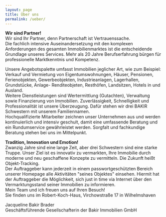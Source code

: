 ```yaml
---
layout: page
title: Über uns
permalink: /ueber/
---
```


**Wir sind Partner!**  
Wir sind Ihr Partner, denn Partnerschaft ist Vertrauenssache.  
Die fachlich intensive Auseinandersetzung mit den komplexen Anforderungen des gesamten Immobilienmarktes ist die entscheidende Grundlage unseres Services. Mehr als 20 Jahre Berufserfahrung bürgen für professionelle Marktkenntnis und Kompetenz.

Unsere Angebotspalette umfasst Immobilien jeglicher Art, wie zum Beispiel:  
Verkauf und Vermietung von Eigentumswohnungen, Häuser, Pensionen, Ferienobjekten, Gewerbeobjekten, Industrieanlagen, Lagerhallen, Grundstücke, Anlage- Renditeobjeten, Resthöfen, Landsitzen, Hotels in und Ausland.  
Weitere Dienstleistungen sind Wertermittlung (Gutachten), Verwaltung sowie Finanzierung von Immobilien. Zuverlässigkeit, Schnelligkeit und Professionalität ist unsere Überzeugung. Dafür stehen wir drei BAKIR Schwestern mit unserem Familiennamen.  
Hochqualifizierte Mitarbeiter zeichnen unser Unternehmen aus und werden kontinuierlich und intensiv geschult, damit eine umfassende Beratung und ein Rundumservice gewährleistet werden. Sorgfalt und fachkundige Beratung stehen bei uns im Mittelpunkt.

**Tradition, Innovation und Emotion!**  
Zwanzig Jahre sind eine lange Zeit, aber drei Schwestern sind eine starke Truppe. Unser Ziel ist es innovativ zu vermarkten, Ihre Immobilie durch moderne und neu geschaffene Konzepte zu vermitteln. Die Zukunft heißt Objekt-Tracking.  
Der Auftraggeber kann jederzeit in einem passwortgeschützten Bereich unserer Homepage alle Aktivitäten "seines Objektes" einsehen. Hiermit hat der Auftraggeber die Möglichkeit, sich just in time via Internet über den Vermarktungsstand seiner Immobilien zu informieren.  
Mein Team und ich freuen uns auf Ihren Besuch!  
Sie finden uns im Robert-Koch-Haus, Virchowstraße 17 in Wilhelmshaven  

Jacqueline Bakir Brader  
Geschäftsführende Gesellschafterin der Bakir Immobilien GmbH
